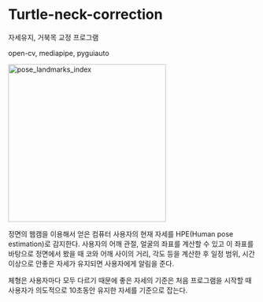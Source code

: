 # Turtle-neck-correction
자세유지, 거북목 교정 프로그램

open-cv, mediapipe, pyguiauto

<img width="320" alt="pose_landmarks_index" src="https://github.com/kyuminKim00/Turtle-neck-correction/assets/112574294/28796f50-6735-4106-bf0e-8300f598b13a">


정면의 웹캠을 이용해서 얻은 컴퓨터 사용자의 현재 자세를 HPE(Human pose estimation)로 감지한다.
사용자의 어깨 관절, 얼굴의 좌표를 계산할 수 있고 이 좌표를 바탕으로 정면에서 봤을 때 코와 어깨 사이의 거리, 각도 등을 계산한 후 일정 범위, 시간 이상으로 안좋은 자세가 유지되면 사용자에게 알림을 준다.

체형은 사용자마다 모두 다르기 때문에 좋은 자세의 기준은 처음 프로그램을 시작할 때 사용자가 의도적으로 10초동안 유지한 자세를 기준으로 잡는다.

